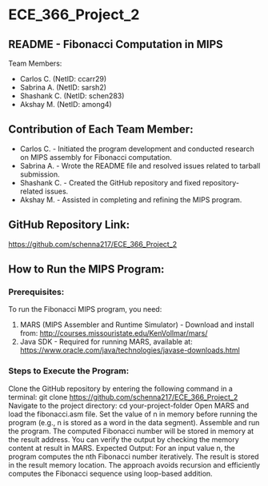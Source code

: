 # ECE_366_Project_2

## README - Fibonacci Computation in MIPS

Team Members: 
- Carlos C. (NetID: ccarr29)
- Sabrina A. (NetID: sarsh2)
- Shashank C. (NetID: schen283)
- Akshay M. (NetID: among4)

## Contribution of Each Team Member:
- Carlos C. - Initiated the program development and conducted research on MIPS assembly for Fibonacci computation.
- Sabrina A. - Wrote the README file and resolved issues related to tarball submission.
- Shashank C. - Created the GitHub repository and fixed repository-related issues.
- Akshay M. - Assisted in completing and refining the MIPS program.

## GitHub Repository Link:
https://github.com/schenna217/ECE_366_Project_2

## How to Run the MIPS Program:

### Prerequisites:
To run the Fibonacci MIPS program, you need:
1. MARS (MIPS Assembler and Runtime Simulator) - Download and install from: http://courses.missouristate.edu/KenVollmar/mars/
2. Java SDK - Required for running MARS, available at: https://www.oracle.com/java/technologies/javase-downloads.html

### Steps to Execute the Program:
Clone the GitHub repository by entering the following command in a terminal: git clone https://github.com/schenna217/ECE_366_Project_2
Navigate to the project directory: cd your-project-folder
Open MARS and load the fibonacci.asm file.
Set the value of n in memory before running the program (e.g., n is stored as a word in the data segment).
Assemble and run the program.
The computed Fibonacci number will be stored in memory at the result address.
You can verify the output by checking the memory content at result in MARS.
Expected Output: For an input value n, the program computes the nth Fibonacci number iteratively. The result is stored in the result memory location. The approach avoids recursion and efficiently computes the Fibonacci sequence using loop-based addition.
